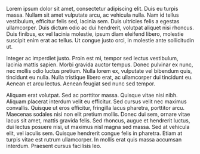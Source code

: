 
Lorem ipsum dolor sit amet, consectetur adipiscing elit. Duis eu turpis massa. Nullam sit amet vulputate arcu, ac vehicula nulla. Nam id tellus vestibulum, efficitur felis sed, lacinia sem. Duis ultricies felis a egestas ullamcorper. Duis dictum odio ac dui hendrerit, volutpat aliquet nisi rhoncus. Duis finibus, ex vel lacinia molestie, ipsum diam eleifend libero, molestie suscipit enim erat ac tellus. Ut congue justo orci, in molestie ante sollicitudin ut.

Integer ac imperdiet justo. Proin est mi, tempor sed lectus vestibulum, lacinia mattis sapien. Morbi gravida auctor tempus. Donec pulvinar ex nunc, nec mollis odio luctus pretium. Nulla lorem ex, vulputate vel bibendum quis, tincidunt eu nulla. Nulla tristique libero erat, ac ullamcorper dui tincidunt eu. Aenean et arcu lectus. Aenean feugiat sed nunc sed tempor.

Aliquam erat volutpat. Sed ac porttitor massa. Quisque vitae nisi nibh. Aliquam placerat interdum velit eu efficitur. Sed cursus velit nec maximus convallis. Quisque ut eros efficitur, fringilla lacus pharetra, porttitor arcu. Maecenas sodales nisi non elit pretium mollis. Donec dui sem, ornare vitae lacus sit amet, mattis gravida felis. Sed rhoncus, augue et hendrerit luctus, dui lectus posuere nisi, ut maximus nisl magna sed massa. Sed at vehicula elit, vel iaculis sem. Quisque hendrerit congue felis in pharetra. Etiam at turpis vitae est rutrum ullamcorper. In mollis erat quis massa accumsan interdum. Praesent cursus facilisis leo.
